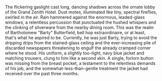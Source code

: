 The flickering gaslight cast long, dancing shadows across the ornate lobby of the Grand Zenith Hotel.  Dust motes, illuminated like tiny, spectral fireflies, swirled in the air.  Rain hammered against the enormous, leaded-glass windows, a relentless percussion that punctuated the hushed whispers and the clinking of silverware from the nearby dining room.  This was the realm of Bartholomew "Barty" Butterfield, bell hop extraordinaire, or at least, that's what he aspired to be.  Currently, he was just Barty, trying to avoid the dripping drips from the stained-glass ceiling and the ever-increasing pile of discarded newspapers threatening to engulf the already cramped corner where he stood.  His uniform, a slightly too-tight, navy blue jacket and matching trousers, clung to him like a second skin.  A single, forlorn button was missing from the breast pocket, a testament to the relentless demands of his job, and the somewhat-less-than-gentle treatment the jacket had received over the past three months.
